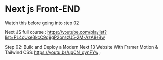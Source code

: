 # Next js Front-END

Watch this before going into step 02

Next JS full course : https://youtube.com/playlist?list=PL4cUxeGkcC9g9gP2onazU5-2M-AzA8eBw

Step 02: Build and Deploy a Modern Next 13 Website With Framer Motion & Tailwind CSS: https://youtu.be/ugCN_gynFYw ;
